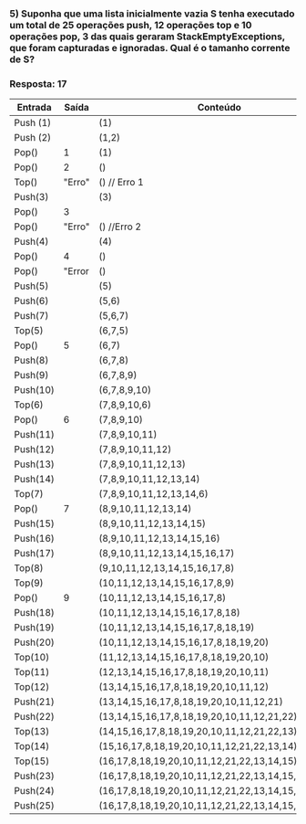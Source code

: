 ### 5) Suponha que uma lista inicialmente vazia S tenha executado um total de 25 operações push, 12 operações top e 10 operações pop, 3 das quais geraram StackEmptyExceptions, que foram capturadas e ignoradas. Qual é o tamanho corrente de S?


### Resposta: 17


Entrada  | Saída | Conteúdo
-------- |-------|--------
Push (1) |       |  (1)
Push (2) |       |  (1,2)
Pop()    |   1   |  (1)
Pop()    |   2   |  ()
Top()    | "Erro"|  ()    // Erro 1
Push(3)  |       | (3)
Pop()    |    3  |
Pop()    | "Erro"| ()    //Erro 2 
Push(4)  |       | (4)
Pop()    |   4   | ()
Pop()    | "Error| ()
Push(5)  |       | (5)
Push(6)  |       | (5,6)
Push(7)  |       | (5,6,7)
Top(5)   |       | (6,7,5)
Pop()    |   5   | (6,7)
Push(8)  |       | (6,7,8)
Push(9)  |       | (6,7,8,9)
Push(10) |       | (6,7,8,9,10)
Top(6)   |       | (7,8,9,10,6)
Pop()    |   6   | (7,8,9,10)
Push(11) |       | (7,8,9,10,11)
Push(12) |       | (7,8,9,10,11,12)
Push(13) |       | (7,8,9,10,11,12,13)
Push(14) |       | (7,8,9,10,11,12,13,14)
Top(7)   |       | (7,8,9,10,11,12,13,14,6)
Pop()    |   7   | (8,9,10,11,12,13,14)
Push(15) |       | (8,9,10,11,12,13,14,15)
Push(16) |       | (8,9,10,11,12,13,14,15,16)
Push(17) |       | (8,9,10,11,12,13,14,15,16,17)
Top(8)   |       | (9,10,11,12,13,14,15,16,17,8)
Top(9)   |       | (10,11,12,13,14,15,16,17,8,9)
Pop()    |   9   | (10,11,12,13,14,15,16,17,8)
Push(18) |       |(10,11,12,13,14,15,16,17,8,18)
Push(19) |       |(10,11,12,13,14,15,16,17,8,18,19)
Push(20) |       |(10,11,12,13,14,15,16,17,8,18,19,20)
Top(10)  |       |(11,12,13,14,15,16,17,8,18,19,20,10)
Top(11)  |       |(12,13,14,15,16,17,8,18,19,20,10,11)
Top(12)  |       |(13,14,15,16,17,8,18,19,20,10,11,12)
Push(21) |       |(13,14,15,16,17,8,18,19,20,10,11,12,21)
Push(22) |       |(13,14,15,16,17,8,18,19,20,10,11,12,21,22)
Top(13)  |       |(14,15,16,17,8,18,19,20,10,11,12,21,22,13)
Top(14)  |       |(15,16,17,8,18,19,20,10,11,12,21,22,13,14)
Top(15)  |       |(16,17,8,18,19,20,10,11,12,21,22,13,14,15)
Push(23) |       |(16,17,8,18,19,20,10,11,12,21,22,13,14,15,23)
Push(24) |       |(16,17,8,18,19,20,10,11,12,21,22,13,14,15,23,24)
Push(25) |       |(16,17,8,18,19,20,10,11,12,21,22,13,14,15,23,24,25)

